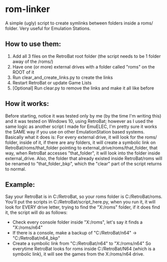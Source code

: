 # rom-linker
A simple (ugly) script to create symlinks between folders inside a roms/ folder. Very useful for Emulation Stations.

## How to use them:
1) Add all 3 files on the RetroBat root folder (the script needs to be 1 folder away of the /roms/)
2) Have one (or more) external drives with a folder called "roms" on the ROOT of it
3) Run clear_and_create_links.py to create the links
4) Restart RetroBat or update Game Lists
5) [Optional] Run clear.py to remove the links and make it all like before

## How it works:
Before starting, notice it was tested only by me (by the time I'm writing this) and it was tested on Windows 10, using RetroBat; however as I used the same logic as another script I made for EmuELEC, I'm pretty sure it works the SAME way if you use on other EmulationStation based systems.  
Basically what it does is:
For every external drive, it will look for the roms/ folder, inside of it, if there are any folders, it will create a symbolic link on RetroBat/roms/that_folder pointing to external_drive/roms/that_folder, that way, when RetroBat accesses "that_folder", it will look into the folder inside external_drive.
Also, the folder that already existed inside RetroBat/roms will be renamed to "that_folder_bkp", which the "clear" part of the script returns to normal.

## Example:
Say your RetroBat is in C:/RetroBat, so your roms folder is C:/RetroBat/roms.
You'll put the scripts in C:/RetroBat/script_here.py, when you run it, it will look for EVERY drive letter, trying to find the "X:/roms" folder, if it does find it, the script will do as follows:
- Check every console folder inside "X:/roms", let's say it finds a "X:/roms/n64"
- If there is a console, make a backup of "C:/RetroBat/n64" -> "C:/RetroBat/n64_bkp"
- Create a symbolic link from "C:/RetroBat/n64" to "X:/roms/n64"
So everytime RetroBat looks for roms inside C:/RetroBat/N64 (which is a symbolic link), it will see the games from the X:/roms/n64 drive.
